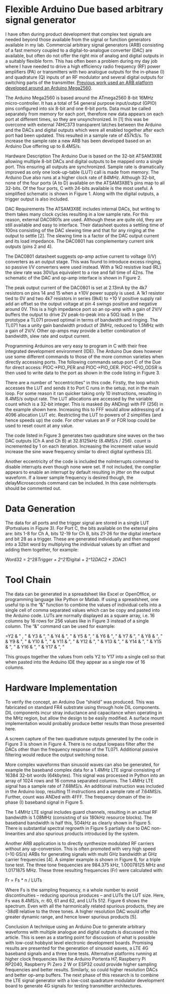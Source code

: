 # Flexible Arduino Due based arbitrary signal generator
I have often during product development that complex test signals are needed beyond those available from the signal or function generators available in my lab. Commercial arbitrary signal generators (ARB) consisting of a fast memory coupled to a digital-to-analogue converter (DAC) are available, but often do not offer the right mix of analog and digital outputs in a suitably flexible form. This has often been a problem during my day job where I have needed to drive a high efficiency radio frequency (RF) power amplifiers (PA) or transmitters with two analogue outputs for the in-phase (I) and quadrature (Q) inputs of an RF modulator and several digital outputs for switching parts of the transmitter. [Previous work used an ARB platform developed around an Arduino Mega2560](https://www.researchgate.net/publication/361063526_A_Digital_Power_Amplifier_for_32-QAM). 

The Arduino Mega2560 is based around the ATmega2560 8-bit 16MHz micro-controller. It has a total of 54 general purpose input/output (GPIO) pins configured into six 8-bit and one 6-bit ports. Data must be called separately from memory for each port, therefore new data appears on each port at different times, so they are unsynchronized. In [1] this was be overcome with external 74HC373 transparent latches between the Arduino and the DACs and digital outputs which were all enabled together after each port had been updated. This resulted in a sample rate of 457kS/s. To increase the sample rate a new ARB has been developed based on an Arduino Due offering up to 8.4MS/s.

Hardware Description
The Arduino Due is based on the 32-bit ATSAM3X8E allowing multiple 8-bit DACs and digital outputs to be mapped onto a single port. This ensuring all outputs are synchronized. Sample rate is dramatically improved as only one look-up-table (LUT) call is made from memory. The Arduino Due also runs at a higher clock rate of 84MHz. Although 32-bit, none of the four ports (A to D) available on the ATSAM3X8E’s pins map to all 32-bits. Of the four ports, C with 24-bits available is the most useful. A simplified schematic is shown in Figure 1. Along with the digital outputs, a trigger output is also included.

DAC Requirements
The ATSAM3X8E includes internal DACs, but writing to them takes many clock cycles resulting in a low sample rate. For this reason, external DAC0801s are used. Although these are quite old, they are still available and easy to interface. Their datasheet quotes a settling time of 100ns consisting of the DAC slewing time and that for any ringing at the output to settle [2]. The slewing time is a factor of the DAC output current and its load impedance. The DAC0801 has complementary current sink outputs (pins 2 and 4).  

The DAC0801 datasheet suggests op-amp active current to voltage (I/V) converters as an output stage. This was found to introduce excess ringing, so passive I/V converters were used instead. With a 1kΩ resistive load (RL) the slew rate was 30V/μs equivalent to a rise and fall time of 42ns. The schematic of the DAC and op-amp interface is shown in Figure 2.

The peak output current of the DAC0801 is set at 2.13mA by the 4k7 resistors on pins 14 and 15 when a ±10V power supply is used. A 1k1 resistor tied to 0V and two 4k7 resistors in series (9k4) to +10 V positive supply rail add an offset so the output voltage at pin 4 swings positive and negative around 0V. This is a high impedance port so an op-amp with a gain of 2V/V buffers the output to drive 2V peak-to-peak into a 50Ω load. In the prototype a TL071 proved optimal in terms of bandwidth and ringing. The TL071 has a unity gain bandwidth product of 3MHz, reduced to 1.5MHz with a gain of 2V/V. Other op-amps may provide a better combination of bandwidth, slew rate and output current.

Programming
Arduinos are very easy to program in C with their free integrated development environment (IDE). The Arduino Due does however use some different commands to those of the more common varieties when directly accessing ports. The following commands setup port C of the Due for direct access: PIOC→PIO_PER and PIOC→PIO_OER. PIOC→PIO_ODSR is then used to write data to the port as shown in the code listing in Figure 3. 

There are a number of “eccentricities” in this code. Firstly, the loop which accesses the LUT and sends it to Port C runs in the setup, not in the main loop. For some reason it ran quicker taking only 10 instructions, resulting in 8.4MS/s output rate. The LUT allocations are accessed by the variable count which is a 32-bit integer. This is masked (by ANDing) with FF (256) in the example shown here. Increasing this to FFF would allow addressing of a 4096 allocation LUT etc. Restricting the LUT to powers of 2 simplifies (and hence speeds up) the code. For other values an IF or FOR loop could be used to reset count at any value. 

The code listed in Figure 3 generates two quadrature sine waves on the two DAC outputs (Ch A and Ch B) at 32.8125kHz (8.4MS/s / 256). count is incremented by 1 on each iteration. Increasing the increment value would increase the sine wave frequency similar to direct digital synthesis [3]. 

Another eccentricity of the code is included the noInterrupts command to disable interrupts even though none were set. If not included, the complier appears to enable an interrupt by default resulting in jitter on the output waveform. If a lower sample frequency is desired though, the delayMicroseconds command can be included. In this case noInterrupts should be commented out.

# Data Generation
The data for all ports and the trigger signal are stored in a single LUT (Portvalues in Figure 3). For Port C, the bits available on the external pins are: bits 1-8 for Ch A, bits 12-19 for Ch B, bits 21-26 for the digital interface and bit 28 as a trigger. These are generated individually and then mapped into a 32bit word by multiplying the individual values by an offset and adding them together, for example:

Word32 = 2^28*Trigger + 2^21*Digital + 2^12*DAC2 + 2*DAC1

# Tool Chain 
The data can be generated in a spreadsheet like Excel or OpenOffice, or programming language like Python or Matlab. If using a spreadsheet, one useful tip is the “&” function to combine the values of individual cells into a single cell of comma separated values which can be copy and pasted into the Arduino code. LUTs are normally displayed as a square array, i.e. 16 columns by 16 rows for 256 values like in Figure 3 instead of a single column. The “&” command can be used for example:

=Y2 & " , " & Y3 & ", " & Y4 & ", " & Y5 & ", " & Y6 & ", " & Y7 & ", " & Y8 & ", " & Y9 & ", " & Y10 & ", " & Y11 & ", " & Y12 & ", " & Y13 & ", " & Y14 & ", " & Y15 & ", " & Y16 & ", " & Y17 & ", "

This groups together the values from cells Y2 to Y17 into a single cell so that when pasted into the Arduino IDE they appear as a single row of 16 columns.

# Hardware Implementation
To verify the concept, an Arduino Due “shield” was produced. This was fabricated on standard FR4 substrate using through hole DIL components. DIL components incur stray inductance and capacitance when operating in the MHz region, but allow the design to be easily modified. A surface mount implementation would probably produce better results than those presented here. 

A screen capture of the two quadrature outputs generated by the code in Figure 3 is shown in Figure 4. There is no output lowpass filter after the DACs other than the frequency response of the TL071. Additional passive filtering would reduce the output switching noise. 

More complex waveforms than sinusoid waves can also be generated, for example the baseband complex data for a 1.4MHz LTE signal consisting of 16384 32-bit words (64kbytes). This signal was processed in Python into an array of 1024 rows and 16 comma separated columns. The 1.4MHz LTE signal has a sample rate of 7.68MS/s. An additional instruction was included in the Arduino loop, resulting 11 instructions and a sample rate of 7.64MS/s. Further, count was ANDed with 4FFF. The frequency domain of the in-phase (I) baseband signal in Figure 5.

The 1.4MHz LTE signal includes guard channels, resulting in an actual RF bandwidth is 1.08MHz (consisting of six 180kHz resource blocks). The baseband bandwidth is half this, 504kHz as clearly shown in Figure 5. There is substantial spectral regrowth in Figure 5 partially due to DAC non-linearities and also spurious products introduced by the system. 

Another ARB application is to directly synthesize modulated RF carriers without any up-conversion. This is often promoted with very high speed (>10 GS/s) ARBs for generating signals with multi GHz bandwidth at GHz carrier frequencies [4]. A simpler example is shown in Figure 6, for a triple tone test. The three tone frequencies are 984.375 kHz, 1.00078125 MHz and 1.0171875 MHz. These three resulting frequencies (Fr) were calculated with:

Fr = Fs * n / LUTs

Where Fs is the sampling frequency, n a whole number to avoid discontinuities – reducing spurious produces – and LUTs the LUT size. Here, Fs was 8.4MS/s, n: 60, 61 and 62, and LUTs 512. Figure 6 shows the spectrum. Even with all the harmonically related spurious products, they are -38dB relative to the three tones. A higher resolution DAC would offer greater dynamic range, and hence lower spurious products [5]. 

Conclusion
A technique using an Arduino Due to generate arbitrary waveforms with multiple analogue and digital outputs is discussed in this article. This is seen as a starting point for discussion of what is possible with low-cost hobbyist level electronic development boards. Promising results are presented for the generation of sinusoid waves, a LTE 4G baseband signals and a three tone tests. 
Alternative platforms running at higher clock frequencies like the Arduino Portenta H7, Raspberry Pi RP2040, Raspberry Pi Zero 2 W or ESP32 could provide higher sampling frequencies and better results. Similarly, so could higher resolution DACs and better op-amp buffers. The next phase of this research is to combine the LTE signal generator with a low-cost quadrature modulator development board to generate 4G signals for testing transmitter architectures.

